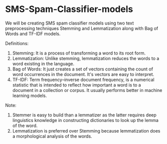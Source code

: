 # SMS-Spam-Classifier-models
We will be creating SMS spam classifier models using two text preprocessing techniques Stemming and Lemmatization along with Bag of Words and TF-IDF models.

Definitions:
1. Stemming: It is a process of transforming a word to its root form.
2. Lemmatization: Unlike stemming, lemmatization reduces the words to a word existing in the language.
3. Bag of Words: It just creates a set of vectors containing the count of word occurrences in the document. It's vectors are easy to interpret.
4. TF-IDF: Term frequency–inverse document frequency, is a numerical statistic that is intended to reflect how important a word is to a document in a collection or corpus. It usually performs better in machine learning models.

Note:
1. Stemmer is easy to build than a lemmatizer as the latter requires deep linguistics knowledge in constructing dictionaries to look up the lemma of the word.
2. Lemmatization is preferred over Stemming because lemmatization does a morphological analysis of the words.
